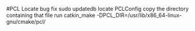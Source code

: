 #PCL Locate bug fix
sudo updatedb
locate PCLConfig
copy the directory containing that file
run 
catkin_make -DPCL_DIR=/usr/lib/x86_64-linux-gnu/cmake/pcl/
